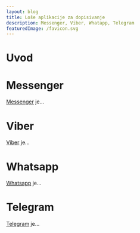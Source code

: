```yaml
---
layout: blog
title: Loše aplikacije za dopisivanje
description: Messenger, Viber, Whatapp, Telegram
featuredImage: /favicon.svg
---
```


# Uvod

# Messenger
[Messenger](https://www.messenger.com/) je...

# Viber
[Viber](https://www.viber.com) je...

# Whatsapp
[Whatsapp](https://www.whatsapp.com/) je...

# Telegram
[Telegram](https://telegram.org/) je...